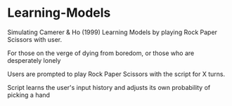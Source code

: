 # Learning-Models
Simulating Camerer &amp; Ho (1999) Learning Models by playing Rock Paper Scissors with user.

For those on the verge of dying from boredom, or those who are desperately lonely


Users are prompted to play Rock Paper Scissors with the script for X turns.


Script learns the user's input history and adjusts its own probability of picking a hand


